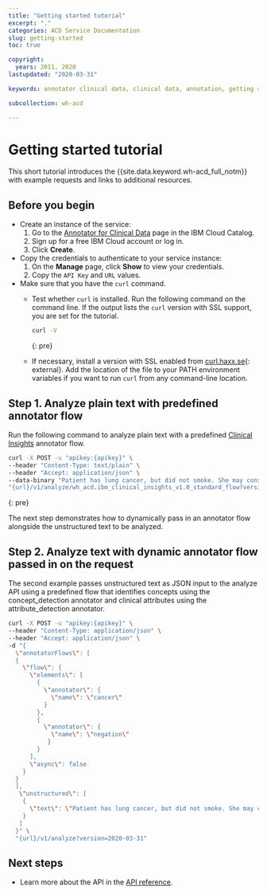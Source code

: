 ```yaml
---
title: "Getting started tutorial"
excerpt: "."
categories: ACD Service Documentation
slug: getting-started
toc: true

copyright:
  years: 2011, 2020
lastupdated: "2020-03-31"

keywords: annotator clinical data, clinical data, annotation, getting started tutorial, IBM Cloud, annotator for clinical data

subcollection: wh-acd

---
```


<!-- Name your file `getting-started.md` and include it in the Learn nav group in your toc file. -->
# Getting started tutorial

This short tutorial introduces the {{site.data.keyword.wh-acd_full_notm}} with example requests and links to additional resources.

## Before you begin

- Create an instance of the service:
    1.  Go to the [Annotator for Clinical Data](https://cloud.ibm.com/catalog/services/wh-acd) page in the IBM Cloud Catalog.
    <!-- 1.  Go to the [{{site.data.keyword.wh-acd_short}} ![External link icon](../../icons/launch-glyph.svg "External link icon")](https://cloud.ibm.com/catalog/services/wh-acd){: new_window} page in the IBM Cloud Catalog. -->
    2.  Sign up for a free IBM Cloud account or log in.
    3.  Click **Create**.
- Copy the credentials to authenticate to your service instance:
    1.  On the **Manage** page, click **Show** to view your credentials.
    2.  Copy the `API Key` and `URL` values.
- Make sure that you have the `curl` command.
    - Test whether `curl` is installed. Run the following command on the command line. If the output lists the `curl` version with SSL support, you are set for the tutorial.

        ```sh
        curl -V
        ```
        {: pre}

    - If necessary, install a version with SSL enabled from [curl.haxx.se](https://curl.haxx.se/){: external}. Add the location of the file to your PATH environment variables if you want to run `curl` from any command-line location.

## Step 1. Analyze plain text with predefined annotator flow

Run the following command to analyze plain text with a predefined [Clinical Insights](/docs/wh-acd?topic=wh-acd-clinical_insights_overview#clinical_insights_overview) annotator flow.
<!-- <span class="hide-dashboard">Replace `{apikey}` and `{url}` with your service credentials.</span> -->

```sh
curl -X POST -u "apikey:{apikey}" \
--header "Content-Type: text/plain" \
--header "Accept: application/json" \
--data-binary "Patient has lung cancer, but did not smoke. She may consider chemotherapy as part of a treatment plan." \
"{url}/v1/analyze/wh_acd.ibm_clinical_insights_v1.0_standard_flow?version=2020-03-31"
```
{: pre}

The next step demonstrates how to dynamically pass in an annotator flow alongside the unstructured text to be analyzed.

## Step 2. Analyze text with dynamic annotator flow passed in on the request

The second example passes unstructured text as JSON input to the analyze API using a predefined flow that identifies concepts using the concept_detection annotator and clinical attributes using the attribute_detection annotator.

```sh
curl -X POST -u "apikey:{apikey}" \
--header "Content-Type: application/json" \
--header "Accept: application/json" \
-d "{
  \"annotatorFlows\": [
  {
    \"flow\": {
      \"elements\": [
        {
          \"annotator\": {
            \"name\": \"cancer\"
          }
        },
        {
          \"annotator\": {
            \"name\": \"negation\"
           }
        }
      ],
      \"async\": false
    }
  }
  ],
   \"unstructured\": [
    {
      \"text\": \"Patient has lung cancer, but did not smoke. She may consider chemotherapy as part of a treatment plan.\"     
    }
   ]
  }" \
  "{url}/v1/analyze?version=2020-03-31"
```

## Next steps

* Learn more about the API in the [API reference](https://cloud.ibm.com/apidocs/wh-acd).
